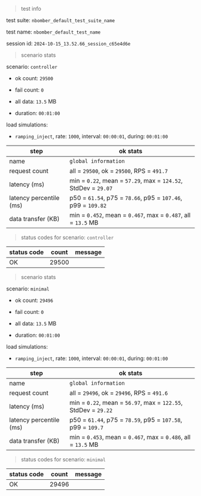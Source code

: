 > test info

test suite: `nbomber_default_test_suite_name`

test name: `nbomber_default_test_name`

session id: `2024-10-15_13.52.66_session_c65e4d6e`

> scenario stats

scenario: `controller`

  - ok count: `29500`

  - fail count: `0`

  - all data: `13.5` MB

  - duration: `00:01:00`

load simulations:

  - `ramping_inject`, rate: `1000`, interval: `00:00:01`, during: `00:01:00`

|step|ok stats|
|---|---|
|name|`global information`|
|request count|all = `29500`, ok = `29500`, RPS = `491.7`|
|latency (ms)|min = `0.22`, mean = `57.29`, max = `124.52`, StdDev = `29.07`|
|latency percentile (ms)|p50 = `61.54`, p75 = `78.66`, p95 = `107.46`, p99 = `109.82`|
|data transfer (KB)|min = `0.452`, mean = `0.467`, max = `0.487`, all = `13.5` MB|


> status codes for scenario: `controller`

|status code|count|message|
|---|---|---|
|OK|29500||


> scenario stats

scenario: `minimal`

  - ok count: `29496`

  - fail count: `0`

  - all data: `13.5` MB

  - duration: `00:01:00`

load simulations:

  - `ramping_inject`, rate: `1000`, interval: `00:00:01`, during: `00:01:00`

|step|ok stats|
|---|---|
|name|`global information`|
|request count|all = `29496`, ok = `29496`, RPS = `491.6`|
|latency (ms)|min = `0.22`, mean = `56.97`, max = `122.55`, StdDev = `29.22`|
|latency percentile (ms)|p50 = `61.44`, p75 = `78.59`, p95 = `107.58`, p99 = `109.7`|
|data transfer (KB)|min = `0.453`, mean = `0.467`, max = `0.486`, all = `13.5` MB|


> status codes for scenario: `minimal`

|status code|count|message|
|---|---|---|
|OK|29496||


